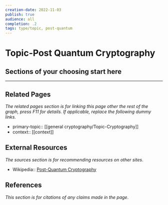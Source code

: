 ```yaml
---
creation-date: 2022-11-03
publish: true
audience: all
completion: .2
tags: type/topic, post-quantum
---
```

# Topic-Post Quantum Cryptography

## Sections of your choosing start here

---
## Related Pages
*The related pages section is for linking this page other the rest of the graph, press F11 for details. If applicable, replace the following dummy links.*
- primary-topic:: [[general cryptography/Topic-Cryptography]]
- context:: \[\[context\]\]

## External Resources
*The sources section is for recommending resources on other sites*.
- Wikipedia:: [Post-Quantum Cryptography](https://en.wikipedia.org/wiki/Post-quantum_cryptography)

## References
*This section is for citations of any claims made in the page*.
